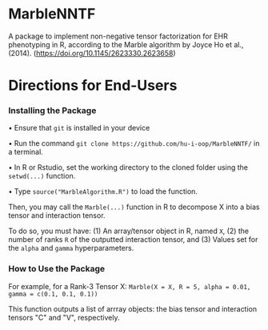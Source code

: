 # MarbleNNTF
A package to implement non-negative tensor factorization for EHR phenotyping in R, according to the Marble algorithm by Joyce Ho et al., (2014).
(https://doi.org/10.1145/2623330.2623658)


# Directions for End-Users

### Installing the Package

• Ensure that `git` is installed in your device

• Run the command `git clone https://github.com/hu-i-oop/MarbleNNTF/` in a terminal.

• In R or Rstudio, set the working directory to the cloned folder using the `setwd(...)` function.

• Type `source("MarbleAlgorithm.R")` to load the function.

Then, you may call the `Marble(...)` function in R to decompose X into a bias tensor and interaction tensor.

To do so, you must have: (1) An array/tensor object in R, named `X`, (2) the number of ranks `R` of the outputted interaction tensor, and (3) Values set for the `alpha` and `gamma` hyperparameters.

### How to Use the Package

For example, for a Rank-3 Tensor X: `Marble(X = X, R = 5, alpha = 0.01, gamma = c(0.1, 0.1, 0.1))`

This function outputs a list of arrray objects: the bias tensor and interaction tensors "C" and "V", respectively.
